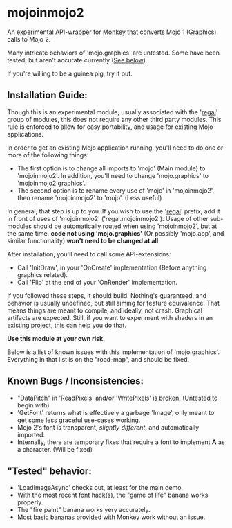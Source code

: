 # mojoinmojo2
An experimental API-wrapper for [Monkey](https://github.com/blitz-research/monkey) that converts Mojo 1 (Graphics) calls to Mojo 2.

Many intricate behaviors of 'mojo.graphics' are untested. Some have been tested, but aren't accurate currently ([See below](#known-bugs--inconsistencies)).

If you're willing to be a guinea pig, try it out.

## Installation Guide:
Though this is an experimental module, usually associated with the '[regal](https://github.com/Regal-Internet-Brothers/regal-modules)' group of modules, this does not require any other third party modules. This rule is enforced to allow for easy portability, and usage for existing Mojo applications.

In order to get an existing Mojo application running, you'll need to do one or more of the following things:
* The first option is to change all imports to 'mojo' (Main module) to 'mojoinmojo2'. In addition, you'll need to change 'mojo.graphics' to 'mojoinmojo2.graphics'.
* The second option is to rename every use of 'mojo' in 'mojoinmojo2', then rename 'mojoinmojo2' to 'mojo'. (Less useful)

In general, that step is up to you. If you wish to use the '[regal](https://github.com/Regal-Internet-Brothers/regal-modules)' prefix, add it in front of uses of 'mojoinmojo2' ('regal.mojoinmojo2'). Usage of other sub-modules should be automatically routed when using 'mojoinmojo2', but at the same time, **code not using 'mojo.graphics'** (Or possibly 'mojo.app', and similar functionality) **won't need to be changed at all**.

After installation, you'll need to call some API-extensions:
* Call 'InitDraw', in your 'OnCreate' implementation (Before anything graphics related).
* Call 'Flip' at the end of your 'OnRender' implementation.

If you followed these steps, it should build. Nothing's guaranteed, and behavior is usually undefined, but still aiming for feature equivalence. That means things are meant to compile, and ideally, not crash. Graphical artifacts are expected. Still, if you want to experiment with shaders in an existing project, this can help you do that.

**Use this module at your own risk.**

Below is a list of known issues with this implementation of 'mojo.graphics'. Everything in that list is on the "road-map", and should be fixed.

## Known Bugs / Inconsistencies:
* "DataPitch" in 'ReadPixels' and/or 'WritePixels' is broken. (Untested to begin with)
* 'GetFont' returns what is effectively a garbage 'Image', only meant to get some less graceful use-cases working.
* Mojo 2's font is transparent, *slightly different*, and automatically imported.
* Internally, there are temporary fixes that require a font to implement **A** as a character. (Will be fixed)

## "Tested" behavior:
* 'LoadImageAsync' checks out, at least for the main demo.
* With the most recent font hack(s), the "game of life" banana works properly.
* The "fire paint" banana works very accurately.
* Most basic bananas provided with Monkey work without an issue.
